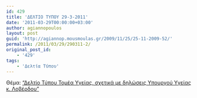 ```yaml
---
id: 429
title: 'ΔΕΛΤΙΟ ΤΥΠΟΥ 29-3-2011'
date: '2011-03-29T00:00:00+03:00'
author: agiannopoulos
layout: post
guid: 'http://agiannop.mousmoulas.gr/2009/11/25/25-11-2009-52/'
permalink: /2011/03/29/290311-2/
original_post_id:
    - '429'
tags:
    - 'Δελτία Τύπου'
---
```


Θέμα: [“Δελτίο Τύπου Τομέα Υγείας, σχετικά με δηλώσεις Υπουργού Υγείας κ. Λοβέρδου”](/wp-content/uploads/2009/11/29032011_dt_gia_diloseis_loverdou.pdf)